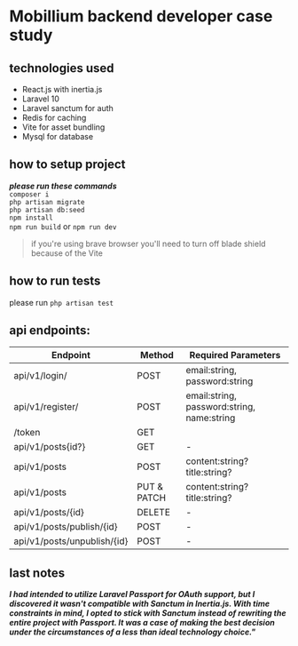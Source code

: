 # Mobillium backend developer case study


## technologies used
- React.js with inertia.js
- Laravel 10
- Laravel sanctum for auth
- Redis for caching
- Vite for asset bundling
- Mysql for database


## how to setup project

***please run these commands***\
`composer i`\
`php artisan migrate`\
`php artisan db:seed`\
`npm install`\
`npm run build` or `npm run dev`
> if you're using brave browser you'll need to turn off blade shield because of the Vite

## how to run tests
please run `php artisan test`

## api endpoints: 

| Endpoint         | Method  | Required Parameters            |
|------------------|---------|--------------------------------|
| api/v1/login/    | POST    | email:string, password:string          |
| api/v1/register/ | POST    | email:string, password:string, name:string          |
| /token | GET 
| api/v1/posts{id?}     | GET     | -                              |
| api/v1/posts     | POST    | content:string? title:string?                              |
| api/v1/posts     | PUT & PATCH     | content:string? title:string?                              |
| api/v1/posts/{id}     | DELETE  | -                              |               |
| api/v1/posts/publish/{id}     | POST  | -                              |               |
| api/v1/posts/unpublish/{id}     | POST  | -                              |               |

## last notes
***I had intended to utilize Laravel Passport for OAuth support, but I discovered it wasn't compatible with Sanctum in Inertia.js. With time constraints in mind, I opted to stick with Sanctum instead of rewriting the entire project with Passport. It was a case of making the best decision under the circumstances of a less than ideal technology choice."***
